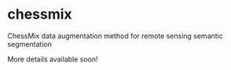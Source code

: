 # chessmix
ChessMix data augmentation method for remote sensing semantic segmentation

More details available soon!
